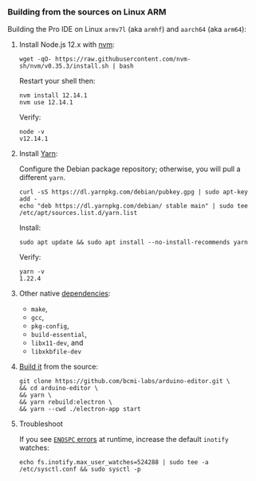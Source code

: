 ### Building from the sources on Linux ARM

Building the Pro IDE on Linux `armv7l` (aka `armhf`) and `aarch64` (aka `arm64`):

1. Install Node.js 12.x with [nvm](https://github.com/nvm-sh/nvm#install--update-script):
    ```
    wget -qO- https://raw.githubusercontent.com/nvm-sh/nvm/v0.35.3/install.sh | bash
    ```
    Restart your shell then:
    ```
    nvm install 12.14.1
    nvm use 12.14.1
    ```
    Verify:
    ```
    node -v
    v12.14.1
    ```

2. Install [Yarn](https://classic.yarnpkg.com/en/docs/install/#debian-stable):

    Configure the Debian package repository; otherwise, you will pull a different `yarn`.
    ```
    curl -sS https://dl.yarnpkg.com/debian/pubkey.gpg | sudo apt-key add -
    echo "deb https://dl.yarnpkg.com/debian/ stable main" | sudo tee /etc/apt/sources.list.d/yarn.list
    ```
    Install:
    ```
    sudo apt update && sudo apt install --no-install-recommends yarn
    ```
    Verify:
    ```
    yarn -v
    1.22.4
    ```

3. Other native [dependencies](https://github.com/eclipse-theia/theia/blob/master/doc/Developing.md#prerequisites):
    - `make`,
    - `gcc`,
    - `pkg-config`,
    - `build-essential`,
    - `libx11-dev`, and
    - `libxkbfile-dev`

4. [Build it](https://github.com/bcmi-labs/arduino-editor#build-from-source) from the source:
    ```
    git clone https://github.com/bcmi-labs/arduino-editor.git \
    && cd arduino-editor \
    && yarn \
    && yarn rebuild:electron \
    && yarn --cwd ./electron-app start
    ```

5. Troubleshoot

    If you see [`ENOSPC` errors](https://github.com/eclipse-theia/theia/blob/master/doc/Developing.md#linux) at runtime, increase the default `inotify` watches:
    ```
    echo fs.inotify.max_user_watches=524288 | sudo tee -a /etc/sysctl.conf && sudo sysctl -p
    ```
